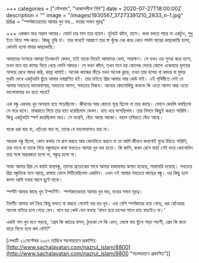 +++
categories = ["মৌলবাদ", "আকাশলীনা নিধি"]
date = 2020-07-27T18:00:00Z
description = ""
image = "/images/1930567_37273391210_2833_n-1.jpg"
title = "স্পর্শকাতরতায় আমার খুব ভয়... ভয়ের সমান দূরত্ব"

+++
একজন মাত্র সন্তান আমার। মোটে চার মাস তার বয়েস। হুটহাট কাঁদে, হাসে। কথা বলতে পারে না একটুও, শুধু ইতং বিতং শব্দ করে। কিচ্ছু বুঝি না। তার মধ্যেই আপ্রাণে তার মা খুঁজে বের করে কোন শব্দটা মায়ের কাছাকাছি হলো, কোনটা হলো বাবার কাছাকাছি।

আমাদের সংসারে আমরা তিনজনই কেবল, তাই তাকে নিয়েই আমাদের খেলা, সারাক্ষণ। সে যখন এত্ত সুন্দর করে হাসে, তখন মনে হয় কামড় দিয়ে খেয়ে ফেলি আদরে। সে যখন কাঁদে, তখন মনে হয় কোলের ভেতর কোলে একেবারে হৃদয়ের অন্দরে রেখে আদর করি, কান্না থামাই। অনেক কাজের ভীড়ে যখন অনেক ক্লান্ত, তখন তার হাসন্ত বা কাদন্ত বা ঘুমন্ত মুখটা দেখে একটুখানি ছুঁয়ে আবার নবপ্রাণিত হই। তার চাইতে প্রিয় আমার আর কেউ নাই। এই পৃথিবীতে সেই যে আমার সবচেয়ে ভালোবাসার, সবচেয়ে আপন, সবচেয়ে নিজস্ব। অন্যের কোনোকিছু কখনো কি এতো আপন আর এতো ভালোবাসার ধন হতে পারে?

এক বন্ধু একবার খুব অসহায় হয়ে পড়েছিলো। জীবনের আর কোনো মূল্য ছিলো না তার কাছে। ফোনে কেবলি বলছিলো সে মরে যাবে। মাঝরাতে গিয়ে তার হাত ধরেছিলাম কেবল। হাত ধরে বসেছিলাম। তার বিপদে কিছুই করতে পারিনি। কিন্তু একটুখানি স্পর্শ করেছিলাম মাত্র। সে মরেনি, বেঁচে আছে আজো। বহাল তবিয়তে বেঁচে আছে।

যাকে ধরা যায় না, ছোঁওয়া যায় না, তাকে যে ভালোবাসাও যায় না।

আরেক বন্ধু ছিলো, কোন কথায় সে রাগ করবে আর কোনটাতে করবে না তা আমি জীবনে কখনোই বুঝে উঠতে পারিনি, তার সাথে বা তাকে নিয়ে বন্ধুমহলে কথা বলতেও আমার খুব ভয় হতো। কি জানি, কখন রেগে যায়! সেই ভয়ে কোনোদিন তার সঙ্গে অন্তরঙ্গতা হলো না, বন্ধুত্ব হলো না।

অথচ আমার প্রিয় যে কয়টা বাল্যবন্ধু, তাদের প্রত্যেকের সাথে আমার হাজারবার ঝগড়া হয়েছে, মারামারি হয়েছে। সবচেয়ে প্রিয় বন্ধুটাকে মনে আছে, রাস্তায় ফেলে পিটিয়েছিলাম একদিন। এখন ওই আমার সবচেয়ে কাছের বন্ধু। ওর কিছু হলে কসম আমি সবার আগে ছুটে যাবো।

স্পর্শটা আমার কাছে খুব ইম্পর্টেন্ট। স্পর্শকাতরতায় আমার খুব ভয়, ভয়ের সমান দূরত্ব।

ইদানীং আমার ধর্ম নিয়ে কিছু বলতে বা করতে গেলেই ভয় হয় খুব। এত্ত বেশি স্পর্শকাতর হয়ে গেছে, ধরা ছোঁওয়ার অনেক বাইরে চলে গেছে যেন। মনে হয় কেউ যেন বলছে ‘বামন হয়ে চান্দের পানে হাত বাড়াইও না।’

একটা গান খুব মনে পড়ছে, ‘প্রেম কি কাচের বাসন, ঠুনকো সে কি এমন, ভেঙ্গে যায় ছুঁলে পাড়া পড়শী, প্রেম কি কমে বাড়ে নিন্দে হলে কম বেশি?’

\[লেখাটি ২১সেপ্টেম্বর ২০০৭ তারিখে সচলায়তনে প্রকাশিত: [http://www.sachalayatan.com/nazrul_islam/8800](http://www.sachalayatan.com/nazrul_islam/8800 "সচলায়তনে প্রকাশিত")\]